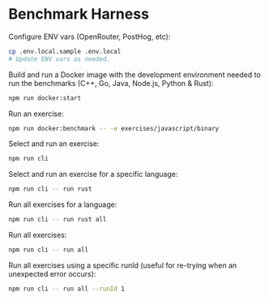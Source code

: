 # Benchmark Harness

Configure ENV vars (OpenRouter, PostHog, etc):

```sh
cp .env.local.sample .env.local
# Update ENV vars as needed.
```

Build and run a Docker image with the development environment needed to run the
benchmarks (C++, Go, Java, Node.js, Python & Rust):

```sh
npm run docker:start
```

Run an exercise:

```sh
npm run docker:benchmark -- -e exercises/javascript/binary
```

Select and run an exercise:

```sh
npm run cli
```

Select and run an exercise for a specific language:

```sh
npm run cli -- run rust
```

Run all exercises for a language:

```sh
npm run cli -- run rust all
```

Run all exercises:

```sh
npm run cli -- run all
```

Run all exercises using a specific runId (useful for re-trying when an unexpected error occurs):

```sh
npm run cli -- run all --runId 1
```

